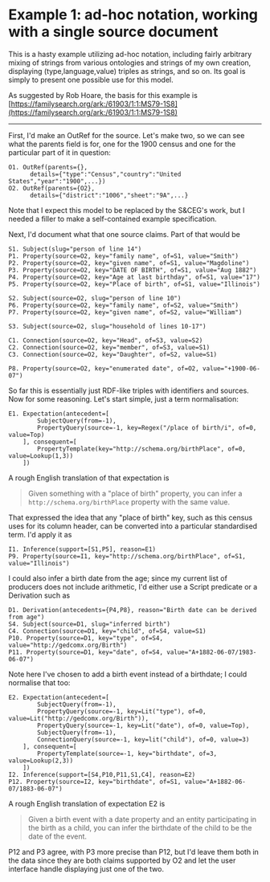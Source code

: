 Example 1: ad-hoc notation, working with a single source document
=================================================================

This is a hasty example utilizing ad-hoc notation, including fairly arbitrary mixing of strings from various ontologies and strings of my own creation, displaying (type,language,value) triples as strings, and so on.  Its goal is simply to present one possible use for this model.

As suggested by Rob Hoare, the basis for this example is [https://familysearch.org/ark:/61903/1:1:MS79-1S8](https://familysearch.org/ark:/61903/1:1:MS79-1S8)

----

First, I'd make an OutRef for the source.  Let's make two, so we can see what the parents field is for, one for the 1900 census and one for the particular part of it in question:

    O1. OutRef(parents={},
          details={"type":"Census","country":"United States","year":"1900",...})
    O2. OutRef(parents={O2},
          details={"district":"1006","sheet":"9A",...}

Note that I expect this model to be replaced by the S&CEG's work, but I needed a filler to make a self-contained example specification.

Next, I'd document what that one source claims.  Part of that would be

    S1. Subject(slug="person of line 14")
    P1. Property(source=O2, key="family name", of=S1, value="Smith")
    P2. Property(source=O2, key="given name", of=S1, value="Magdoline")
    P3. Property(source=O2, key="DATE OF BIRTH", of=S1, value="Aug 1882")
    P4. Property(source=O2, key="Age at last birthday", of=S1, value="17")
    P5. Property(source=O2, key="Place of birth", of=S1, value="Illinois")

    S2. Subject(source=O2, slug="person of line 10")
    P6. Property(source=O2, key="family name", of=S2, value="Smith")
    P7. Property(source=O2, key="given name", of=S2, value="William")

    S3. Subject(source=O2, slug="household of lines 10-17")

    C1. Connection(source=O2, key="Head", of=S3, value=S2)
    C2. Connection(source=O2, key="member", of=S3, value=S1)
    C3. Connection(source=O2, key="Daughter", of=S2, value=S1)

    P8. Property(source=O2, key="enumerated date", of=O2, value="+1900-06-07")

So far this is essentially just RDF-like triples with identifiers and sources.  Now for some reasoning.  Let's start simple, just a term normalisation:

    E1. Expectation(antecedent=[
            SubjectQuery(from=-1),
            PropertyQuery(source=-1, key=Regex("/place of birth/i", of=0, value=Top)
        ], consequent=[
            PropertyTemplate(key="http://schema.org/birthPlace", of=0, value=Lookup(1,3))
        ])

A rough English translation of that expectation is

>   Given something with a "place of birth" property, you can infer a `http://schema.org/birthPlace` property with the same value.

That expressed the idea that any "place of birth" key, such as this census uses for its column header, can be converted into a particular standardised term.  I'd apply it as

    I1. Inference(support=[S1,P5], reason=E1)
    P9. Property(source=I1, key="http://schema.org/birthPlace", of=S1, value="Illinois")

I could also infer a birth date from the age; since my current list of producers does not include arithmetic, I'd either use a Script predicate or a Derivation such as

    D1. Derivation(antecedents={P4,P8}, reason="Birth date can be derived from age")
    S4. Subject(source=D1, slug="inferred birth")
    C4. Connection(source=D1, key="child", of=S4, value=S1)
    P10. Property(source=D1, key="type", of=S4, value="http://gedcomx.org/Birth")
    P11. Property(source=D1, key="date", of=S4, value="A+1882-06-07/1983-06-07")

Note here I've chosen to add a birth event instead of a birthdate; I could normalise that too:

    E2. Expectation(antecedent=[
            SubjectQuery(from=-1),
            PropertyQuery(source=-1, key=Lit("type"), of=0, value=Lit("http://gedcomx.org/Birth")),
            PropertyQuery(source=-1, key=Lit("date"), of=0, value=Top),
            SubjectQuery(from=-1),
            ConnectionQuery(source=-1, key=lit("child"), of=0, value=3)
        ], consequent=[
            PropertyTemplate(source=-1, key="birthdate", of=3, value=Lookup(2,3))
        ])
    I2. Inference(support=[S4,P10,P11,S1,C4], reason=E2)
    P12. Property(source=I2, key="birthdate", of=S1, value="A+1882-06-07/1883-06-07")

A rough English translation of expectation E2 is

>   Given a birth event with a date property and an entity participating in the birth as a child, you can infer the birthdate of the child to be the date of the event.

P12 and P3 agree, with P3 more precise than P12, but I'd leave them both in the data since they are both claims supported by O2 and let the user interface handle displaying just one of the two.



